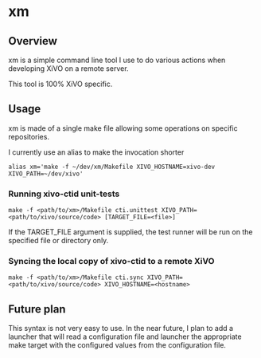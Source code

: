 # xm

## Overview

xm is a simple command line tool I use to do various actions when developing XiVO
on a remote server.

This tool is 100% XiVO specific.


## Usage

xm is made of a single make file allowing some operations on specific repositories.

I currently use an alias to make the invocation shorter

```
alias xm='make -f ~/dev/xm/Makefile XIVO_HOSTNAME=xivo-dev XIVO_PATH=~/dev/xivo'
```


### Running xivo-ctid unit-tests

```
make -f <path/to/xm>/Makefile cti.unittest XIVO_PATH=<path/to/xivo/source/code> [TARGET_FILE=<file>]
```

If the TARGET_FILE argument is supplied, the test runner will be run on the specified file
or directory only.


### Syncing the local copy of xivo-ctid to a remote XiVO

```
make -f <path/to/xm>/Makefile cti.sync XIVO_PATH=<path/to/xivo/source/code> XIVO_HOSTNAME=<hostname>
```


## Future plan

This syntax is not very easy to use. In the near future, I plan to add a launcher that will
read a configuration file and launcher the appropriate make target with the configured values
from the configuration file.
